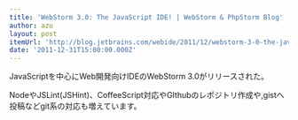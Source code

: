 ```yaml
---
title: 'WebStorm 3.0: The JavaScript IDE! | WebStorm & PhpStorm Blog'
author: azu
layout: post
itemUrl: 'http://blog.jetbrains.com/webide/2011/12/webstorm-3-0-the-javascript-ide/'
date: '2011-12-31T15:00:00.000Z'
---
```

JavaScriptを中心にWeb開発向けIDEのWebStorm 3.0がリリースされた。

NodeやJSLint(JSHint)、CoffeeScript対応やGIthubのレポジトリ作成や,gistへ投稿などgit系の対応も増えています。
